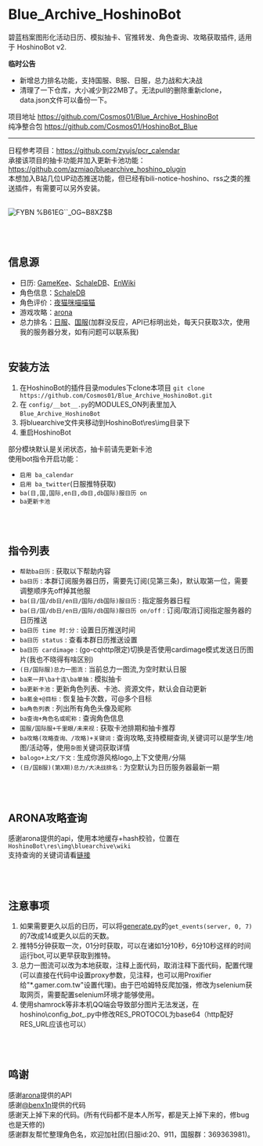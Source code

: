 # Blue_Archive_HoshinoBot
  
碧蓝档案图形化活动日历、模拟抽卡、官推转发、角色查询、攻略获取插件, 适用于 HoshinoBot v2.  

  
**临时公告**
- 新增总力排名功能，支持国服、B服、日服，总力战和大决战
- 清理了一下仓库，大小减少到22MB了。无法pull的删除重新clone，data.json文件可以备份一下。
    
项目地址  https://github.com/Cosmos01/Blue_Archive_HoshinoBot  
纯净整合包  https://github.com/Cosmos01/HoshinoBot_Blue

-------------
  
日程参考项目：https://github.com/zyujs/pcr_calendar  
承接该项目的抽卡功能并加入更新卡池功能：https://github.com/azmiao/bluearchive_hoshino_plugin  
本想加入B站几位UP动态推送功能，但已经有bili-notice-hoshino、rss之类的推送插件，有需要可以另外安装。
<br><br>

![FYBN %B61EG``_OG~B8XZ$B](https://user-images.githubusercontent.com/37209685/165712652-5b221387-f0cc-41c2-9b6c-9b6b76063ed5.PNG)

<br><br>
## 信息源
- 日历: [GameKee](https://ba.gamekee.com/)、[SchaleDB](https://lonqie.github.io/SchaleDB/)、[EnWiki](https://bluearchive.wiki/wiki/Main_Page)  
- 角色信息：[SchaleDB](https://lonqie.github.io/SchaleDB/)   
- 角色评价：[夜猫咪喵喵猫](https://space.bilibili.com/425535005)  
- 游戏攻略：[arona](https://doc.arona.diyigemt.com/api/)
- 总力排名：[日服](https://arona.ai/graph)、[国服](https://arona.icu/)(加群没反应，API已标明出处，每天只获取3次，使用我的服务器分发，如有问题可以联系我)
<br><br>
## 安装方法

1. 在HoshinoBot的插件目录modules下clone本项目 `git clone https://github.com/Cosmos01/Blue_Archive_HoshinoBot.git`
2. 在 `config/__bot__.py`的MODULES_ON列表里加入 `Blue_Archive_HoshinoBot`
3. 将bluearchive文件夹移动到HoshinoBot\res\img目录下
4. 重启HoshinoBot

部分模块默认是关闭状态，抽卡前请先更新卡池  
使用bot指令开启功能：  
- `启用 ba_calendar`
- `启用 ba_twitter`(日服推特获取)  
- `ba(日,国,国际,en日,db日,db国际)服日历 on`
- `ba更新卡池` 

<br><br>
## 指令列表
- `帮助ba日历` : 获取以下帮助内容
- `ba日历` : 本群订阅服务器日历，需要先订阅(见第三条)，默认取第一位，需要调整顺序先off掉其他服
- `ba(日/国/db日/en日/国际/db国际)服日历` : 指定服务器日程
- `ba(日/国/db日/en日/国际/db国际)服日历 on/off` : 订阅/取消订阅指定服务器的日历推送
- `ba日历 time 时:分` : 设置日历推送时间
- `ba日历 status` : 查看本群日历推送设置
- `ba日历 cardimage` : (go-cqhttp限定)切换是否使用cardimage模式发送日历图片(我也不晓得有啥区别)
- `(日/国际服)总力一图流` : 当前总力一图流,为空时默认日服
- `ba来一井\ba十连\ba单抽` : 模拟抽卡
- `ba更新卡池` : 更新角色列表、卡池、资源文件，默认会自动更新
- `ba氪金+@目标` : 恢复抽卡次数，可@多个目标
- `ba角色列表` : 列出所有角色头像及昵称
- `ba查询+角色名或昵称` : 查询角色信息
- `国服/国际服+千里眼/未来视` : 获取卡池排期和抽卡推荐
- `ba攻略(攻略查询、/攻略)+关键词` : 查询攻略,支持模糊查询,关键词可以是学生/地图/活动等，使用`杂图`关键词获取详情 
- `balogo+上文/下文` : 生成你游风格logo,上下文使用`/`分隔
- `(日/国B服)(第X期)总力/大决战排名` : 为空默认为日历服务器最新一期

<br><br>
## ARONA攻略查询
  感谢arona提供的api，使用本地缓存+hash校验，位置在`HoshinoBot\res\img\bluearchive\wiki`  
  支持查询的关键词请看[链接](https://doc.arona.diyigemt.com/v1/command/manual#%E5%AD%A6%E7%94%9F%E4%B8%8E%E4%B8%BB%E7%BA%BF%E5%9C%B0%E5%9B%BE%E6%94%BB%E7%95%A5%E7%B3%BB%E5%88%97)    

<br><br>
## 注意事项  
1. 如果需要更久以后的日历，可以将[generate.py](https://github.com/Cosmos01/Blue_Archive_HoshinoBot/blob/main/ba_calendar/generate.py)的`get_events(server, 0, 7)`的7改成14或更久以后的天数。
2. 推特5分钟获取一次，01分时获取，可以在诸如1分10秒，6分10秒这样的时间运行bot,可以更早获取到推特。
3. 总力一图流可以改为本地获取，注释上面代码，取消注释下面代码，配置代理(可以直接在代码中设置proxy参数，见注释，也可以用Proxifier给"*.gamer.com.tw"设置代理)。由于巴哈姆特反爬加强，修改为selenium获取网页，需要配置selenium环境才能够使用。
4. 使用shamrock等非本机QQ端会导致部分图片无法发送，在hoshino\config\__bot__.py中修改RES_PROTOCOL为base64（http配好RES_URL应该也可以）

<br><br>
## 鸣谢
感谢[arona](https://doc.arona.diyigemt.com/api/)提供的API    
感谢[@benx1n](https://github.com/benx1n)提供的代码    
感谢天上掉下来的代码。(所有代码都不是本人所写，都是天上掉下来的，修bug也是天修的)    
感谢群友帮忙整理角色名，欢迎加社团(日服id:20、911，国服群：369363981)。    


